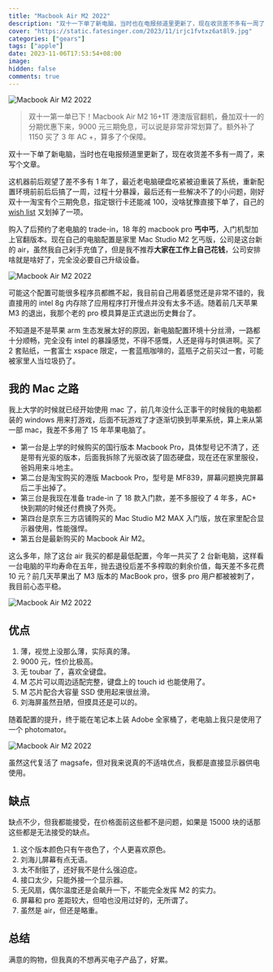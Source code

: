 ```yaml
---
title: "Macbook Air M2 2022"
description: "双十一下单了新电脑，当时也在电报频道里更新了，现在收货差不多有一周了，来写个文章。"
cover: "https://static.fatesinger.com/2023/11/irjc1fvtxz6at8l9.jpg"
categories: ["gears"]
tags: ["apple"]
date: 2023-11-06T17:53:54+08:00
image:
hidden: false
comments: true
---
```


![Macbook Air M2 2022](//static.fatesinger.com/2023/11/irjc1fvtxz6at8l9.jpg)

> 双十一第一单已下！Macbook Air M2 16+1T 港澳版官翻机，叠加双十一的分期优惠下来，9000 元三期免息，可以说是非常非常划算了。额外补了 1150 买了 3 年 AC +，算多了个保障。

双十一下单了新电脑，当时也在电报频道里更新了，现在收货差不多有一周了，来写个文章。

这机器前后观望了差不多有 1 年了，最近老电脑硬盘吃紧被迫重装了系统，重新配置环境前前后后搞了一周，过程十分暴躁，最后还有一些解决不了的小问题，刚好双十一淘宝有个三期免息，指定银行卡还能减 100，没啥犹豫直接下单了，自己的 [wish list](/gears) 又划掉了一项。

购入了后预约了老电脑的 trade-in，18 年的 macbook pro **丐中丐**，入门机型加上官翻版本。现在自己的电脑配置是家里 Mac Studio M2 乞丐版，公司是这台新的 air，虽然我自己剁手充值了，但是我不推荐**大家在工作上自己花钱**，公司安排啥就是啥好了，完全没必要自己升级设备。

![Macbook Air M2 2022](//static.fatesinger.com/2023/11/6kpqhx03krwhafqb.jpg)

可能这个配置可能很多程序员都瞧不起，我目前自己用着感觉还是非常不错的，我直接用的 intel 8g 内存除了应用程序打开慢点并没有太多不适。随着前几天苹果 M3 的退出，我那个老的 pro 模具算是正式退出历史舞台了。

不知道是不是苹果 arm 生态发展太好的原因，新电脑配置环境十分丝滑，一路都十分顺畅，完全没有 intel 的暴躁感觉，不得不感慨，人还是得与时俱进啊。买了 2 套贴纸，一套富士 xspace 限定，一套蓝瓶咖啡的，蓝瓶子之前买过一套，可能被家里人当垃圾扔了。

## 我的 Mac 之路

我上大学的时候就已经开始使用 mac 了，前几年没什么正事干的时候我的电脑都装的 windows 用来打游戏，后面不玩游戏了才逐渐切换到苹果系统，算上来从第一部 mac，我差不多用了 15 年苹果电脑了。

-   第一台是上学的时候购买的国行版本 Macbook Pro，具体型号记不清了，还是带有光驱的版本，后面我拆除了光驱改装了固态硬盘，现在还在家里服役，爸妈用来斗地主。
-   第二台是淘宝购买的港版 Macbook Pro，型号是 MF839，屏幕问题换完屏幕后二手出掉了。
-   第三台是我现在准备 trade-in 了 18 款入门款，差不多服役了 4 年多，AC+ 快到期的时候还付费换了外壳。
-   第四台是京东三方店铺购买的 Mac Studio M2 MAX 入门版，放在家里配合显示器使用，性能强悍。
-   第五台是最新购买的 Macbook Air M2。

这么多年，除了这台 air 我买的都是最低配置，今年一共买了 2 台新电脑，这样看一台电脑的平均寿命在五年，抛去退役后差不多榨取的剩余价值，每天差不多花费 10 元？前几天苹果出了 M3 版本的 MacBook pro，很多 pro 用户都被被刺了，我目前心态平稳。

![Macbook Air M2 2022](//static.fatesinger.com/2023/11/eyjm2g78zxrsb2ey.jpg)

## 优点

1. 薄，视觉上没那么薄，实际真的薄。
2. 9000 元，性价比极高。
3. 无 toubar 了，喜欢全键盘。
4. M 芯片可以周边适配完整，键盘上的 touch id 也能使用了。
5. M 芯片配合大容量 SSD 使用起来很丝滑。
6. 刘海屏虽然丑陋，但摸具还是可以的。

随着配置的提升，终于能在笔记本上装 Adobe 全家桶了，老电脑上我只是使用了一个 photomator。

![Macbook Air M2 2022](//static.fatesinger.com/2023/11/mrwa9ptvvhdjc73y.jpg)

虽然这代复活了 magsafe，但对我来说真的不适啥优点，我都是直接显示器供电使用。

## 缺点

缺点不少，但我都能接受，在价格面前这些都不是问题，如果是 15000 块的话那这些都是无法接受的缺点。

1. 这个版本颜色只有午夜色了，个人更喜欢原色。
2. 刘海儿屏幕有点无语。
3. 太不耐脏了，还好我不是什么强迫症。
4. 接口太少，只能外接一个显示器。
5. 无风扇，偶尔温度还是会飙升一下，不能完全发挥 M2 的实力。
6. 屏幕和 pro 差距较大，但咱也没用过好的，无所谓了。
7. 虽然是 air，但还是略重。

## 总结

满意的购物，但我真的不想再买电子产品了，好累。
